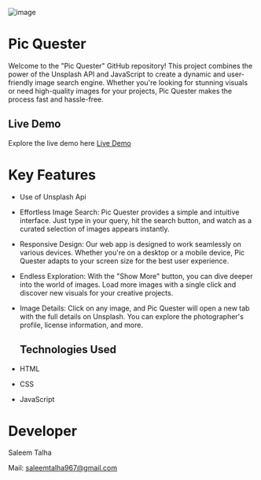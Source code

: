 ![image](https://github.com/Saleem-Talha/Final-Portfolio/assets/121040503/22a7c085-7bdd-407e-9665-424c3d67d6d7)

# Pic Quester
Welcome to the "Pic Quester" GitHub repository! This project combines the power of the Unsplash API and JavaScript to create a dynamic and user-friendly image search engine. Whether you're looking for stunning visuals or need high-quality images for your projects, Pic Quester makes the process fast and hassle-free.

## Live Demo

Explore the live demo here [Live Demo](https://saleem-talha.github.io/Image-Search-Engine/)



# Key Features

- Use of Unsplash Api

- Effortless Image Search: Pic Quester provides a simple and intuitive interface. Just type in your query, hit the search button, and watch as a curated selection of images appears instantly.

- Responsive Design: Our web app is designed to work seamlessly on various devices. Whether you're on a desktop or a mobile device, Pic Quester adapts to your screen size for the best user experience.

- Endless Exploration: With the "Show More" button, you can dive deeper into the world of images. Load more images with a single click and discover new visuals for your creative projects.

- Image Details: Click on any image, and Pic Quester will open a new tab with the full details on Unsplash. You can explore the photographer's profile, license information, and more.

  ## Technologies Used
- HTML
- CSS
- JavaScript

 
# Developer
Saleem Talha

Mail:  [saleemtalha967@gmail.com](https://mail.google.com/mail/u/0/#inbox?compose=GTvVlcSKhcBvzTMFXqQSFLsWHJzhKjzFjgQLzZcGHzqNjrnhFLbtNwpRHCNMLQllFBdnKvDkWQwxK)  

 
